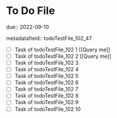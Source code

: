 # To Do File

due:: 2022-09-10

metadatafield:: todoTestFile_102_47

- [ ] Task of todoTestFile_102 1 [[Query me]]
- [ ] Task of todoTestFile_102 2 [[Query me]]
- [ ] Task of todoTestFile_102 3
- [ ] Task of todoTestFile_102 4
- [ ] Task of todoTestFile_102 5
- [ ] Task of todoTestFile_102 6
- [ ] Task of todoTestFile_102 7
- [ ] Task of todoTestFile_102 8
- [ ] Task of todoTestFile_102 9
- [ ] Task of todoTestFile_102 10